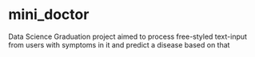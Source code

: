 # mini_doctor
Data Science Graduation project aimed to process free-styled text-input from users with symptoms in it and predict a disease based on that

